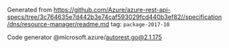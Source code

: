 Generated from https://github.com/Azure/azure-rest-api-specs/tree/3c764635e7d442b3e74caf593029fcd440b3ef82//specification/dns/resource-manager/readme.md tag: `package-2017-10`

Code generator @microsoft.azure/autorest.go@2.1.175


